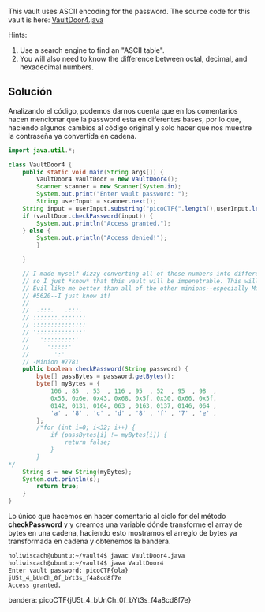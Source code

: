 This vault uses ASCII encoding for the password. The source code for this vault is here: [VaultDoor4.java](https://jupiter.challenges.picoctf.org/static/834acd392e0964a41f05790655a994b9/VaultDoor4.java)

Hints:
1. Use a search engine to find an "ASCII table".
2. You will also need to know the difference between octal, decimal, and hexadecimal numbers.

## Solución

Analizando el código, podemos darnos cuenta que en los comentarios hacen mencionar que la password esta en diferentes bases, por lo que, haciendo algunos cambios al código original y solo hacer que nos muestre la contraseña ya convertida en cadena.

``` java
import java.util.*;

class VaultDoor4 {
    public static void main(String args[]) {
        VaultDoor4 vaultDoor = new VaultDoor4();
        Scanner scanner = new Scanner(System.in);
        System.out.print("Enter vault password: ");
        String userInput = scanner.next();
	String input = userInput.substring("picoCTF{".length(),userInput.length()-1);
	if (vaultDoor.checkPassword(input)) {
	    System.out.println("Access granted.");
	} else {
	    System.out.println("Access denied!");
        }

    }

    // I made myself dizzy converting all of these numbers into different bases,
    // so I just *know* that this vault will be impenetrable. This will make Dr.
    // Evil like me better than all of the other minions--especially Minion
    // #5620--I just know it!
    //
    //  .:::.   .:::.
    // :::::::.:::::::
    // :::::::::::::::
    // ':::::::::::::'
    //   ':::::::::'
    //     ':::::'
    //       ':'
    // -Minion #7781
    public boolean checkPassword(String password) {
        byte[] passBytes = password.getBytes();
        byte[] myBytes = {
            106 , 85  , 53  , 116 , 95  , 52  , 95  , 98  ,
            0x55, 0x6e, 0x43, 0x68, 0x5f, 0x30, 0x66, 0x5f,
            0142, 0131, 0164, 063 , 0163, 0137, 0146, 064 ,
            'a' , '8' , 'c' , 'd' , '8' , 'f' , '7' , 'e' ,
        };
        /*for (int i=0; i<32; i++) {
      	    if (passBytes[i] != myBytes[i]) {
                return false;
            }
        }
*/
	String s = new String(myBytes);
	System.out.println(s);
        return true;
    }
}

```

Lo único que hacemos en hacer comentario al ciclo for del método **checkPassword** y y creamos una variable dónde transforme el array de bytes en una cadena, haciendo esto mostramos el arreglo de bytes ya transformada en cadena y obtenemos la bandera.

``` bash
holiwiscach@ubuntu:~/vault4$ javac VaultDoor4.java 
holiwiscach@ubuntu:~/vault4$ java VaultDoor4
Enter vault password: picoCTF{ola} 
jU5t_4_bUnCh_0f_bYt3s_f4a8cd8f7e
Access granted.

```

bandera:
picoCTF{jU5t_4_bUnCh_0f_bYt3s_f4a8cd8f7e}